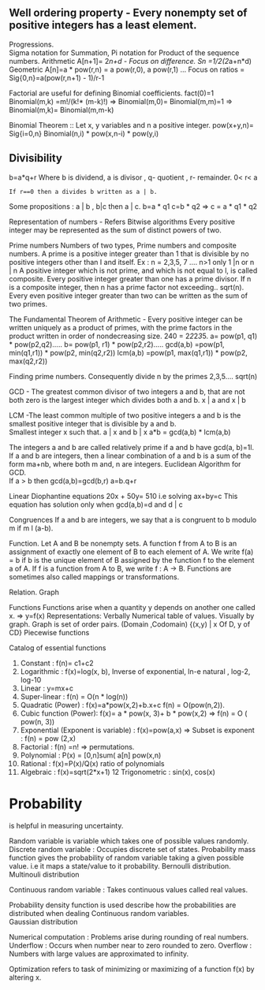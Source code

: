 ## Well ordering property - Every nonempty set of positive integers has a least element. 
Progressions.  
    Sigma notation for Summation,   Pi notation for Product of the sequence numbers.
	Arithmetic A[n+1]= 2*n+d   -  Focus on difference. Sn =1/2(2*a+n*d)
	Geometric A[n]=a * pow(r,n) = a pow(r,0), a pow(r,1) …   Focus on ratios	= Sig{0,n}=a(pow(r,n+1) - 1)/r-1

Factorial are useful for defining Binomial coefficients. fact(0)=1
Binomial(m,k) =m!/(k!* (m-k)!)  => Binomial(m,0)= Binomial(m,m)=1 
					=> Binomial(m,k)= Binomial(m,m-k)

Binomial Theorem :: Let x, y variables and n a positive integer. 
  pow(x+y,n)= Sig{i=0,n} Binomial(n,i) * pow(x,n-i) * pow(y,i)


## Divisibility
  b=a*q+r  Where b is dividend, a is divisor , q- quotient , r- remainder. 0< r< a

 	If r==0 then a divides b written as a | b. 

Some propositions :    a | b , b|c then a | c.   b=a * q1  c=b * q2 => c = a * q1 * q2 


Representation of numbers - Refers Bitwise algorithms 
Every positive integer may be represented as the sum of distinct powers of two. 

Prime numbers 
Numbers of two types, Prime numbers and composite numbers.
A prime is a positive integer greater than 1 that is divisible by no positive integers other than I and itself. 
Ex : n = 2,3,5, 7 ….     n>1    only 1 |n or n | n
A positive integer which is not prime, and which is not equal to l, is called composite. 
Every positive integer greater than one has a prime divisor.
If n is a composite integer, then n has a prime factor not exceeding.. sqrt(n).
Every even positive integer greater than two can be written as the sum of two primes. 

The Fundamental Theorem of Arithmetic - Every positive integer can be written uniquely as a product of primes, with the prime factors in the product written in order of nondecreasing size. 
 240 = 2*2*2*3*5.       a= pow(p1, q1) * pow(p2,q2)…..   b= pow(p1, r1) * pow(p2,r2)…..
gcd(a,b) =pow(p1, min(q1,r1)) * pow(p2, min(q2,r2))
lcm(a,b) =pow(p1, max(q1,r1)) * pow(p2, max(q2,r2))

Finding prime numbers. Consequently divide n by the primes 2,3,5….   sqrt(n) 

GCD - The greatest common divisor of two integers a and b, that are not both zero is the largest integer which divides both a and b.    x | a  and x | b
    
LCM -The least common multiple of two positive integers a and b is the smallest positive integer that is divisible by a and b.   
          Smallest integer x such that. a | x  and b | x 
 a*b = gcd(a,b) * lcm(a,b)

The integers a and b are called relatively prime if a and b have gcd(a, b)=1l. 
If a and b are integers, then a linear combination of a and b is a sum of the form ma+nb, where both m and, n are integers. 
Euclidean Algorithm for GCD.  
    If a > b then   gcd(a,b)=gcd(b,r)    a=b.q+r  

Linear Diophantine equations 
	20x + 50y= 510       i.e solving ax+by=c   This equation has solution only when gcd(a,b)=d  and d | c


Congruences
If a and b are integers, we say that a is congruent to b modulo m if m l (a-b). 

Function.
	Let A and B be nonempty sets. A function f from A to B is an assignment of exactly one element of B to each element of A. We write f(a) = b if b is the unique element of B assigned by the function f to the element a of A. If f is a function from A to B, we write f : A → B. 
Functions are sometimes also called mappings or transformations.

Relation.
Graph 




Functions
Functions arise when a quantity y depends on another one called x. => y=f(x)
Representations:
Verbally
Numerical table of values.
Visually by graph. Graph is set of order pairs. (Domain ,Codomain) {(x,y) | x Of D, y of CD}
 Piecewise functions 

Catalog of essential functions
1. Constant : f(n)= c1+c2 
2. Logarithmic : f(x)=log(x, b), Inverse of exponential, ln-e natural , log-2, log-10  
3. Linear : y=mx+c
4. Super-linear :  f(n) = O(n * log(n))
5. Quadratic (Power) : f(x)=a*pow(x,2)+b.x+c      f(n) = O(pow(n,2)).          
6. Cubic function (Power): f(x)= a * pow(x, 3)+ b * pow(x,2)    => f(n) = O ( pow(n, 3))
7. Exponential (Exponent is variable) : f(x)=pow(a,x)   => Subset is exponent : f(n) = pow (2,x)
8. Factorial : f(n) =n!  => permutations.
9. Polynomial : P(x) = [0,n]sum( a[n] pow(x,n) 
10. Rational : f(x)=P(x)/Q(x) ratio of polynomials 
11. Algebraic : f(x)=sqrt(2*x+1)
12 Trigonometric : sin(x), cos(x)




# Probability 
is helpful in measuring uncertainty. 

Random variable is variable which takes one of possible values randomly. 
Discrete random variable : Occupies discrete set of states. 
 Probability mass function gives the probability of random variable taking a given possible value. 
 	i.e it maps a state/value to it probability. 
          Bernoulli distribution. Multinouli distribution 

Continuous random variable : Takes continuous values called real values.
	
   Probability density function is used describe how the probabilities are distributed when dealing 
Continuous random variables.  
	Gaussian distribution 

Numerical computation :
	Problems arise during rounding of real numbers.
Underflow : Occurs when number near to zero rounded to zero.
Overflow : Numbers with large values are approximated to infinity.
 
Optimization refers to task of minimizing or maximizing of a function f(x) by altering x.
